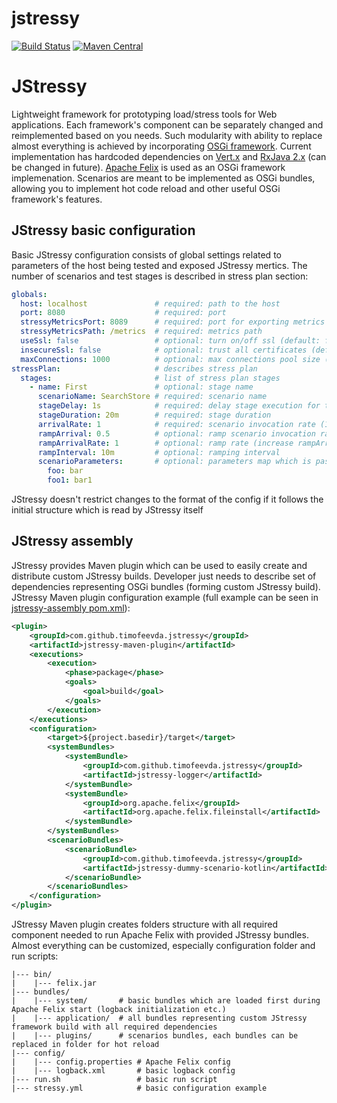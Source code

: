 # jstressy
[![Build Status](https://travis-ci.org/timofeevda/jstressy.svg?branch=master)](https://travis-ci.org/timofeevda/jstressy)
[![Maven Central](https://maven-badges.herokuapp.com/maven-central/com.github.timofeevda.jstressy/jstressy/badge.svg)](https://maven-badges.herokuapp.com/maven-central/com.github.timofeevda.jstressy/jstressy)

# JStressy
Lightweight framework for prototyping load/stress tools for Web applications. Each framework's component can be separately changed and reimplemented based on you needs. Such modularity with ability to replace almost everything is achieved by incorporating [OSGi framework](https://www.osgi.org/developer/architecture/). Current implementation has hardcoded dependencies on [Vert.x](https://vertx.io/) and [RxJava 2.x](https://github.com/ReactiveX/RxJava) (can be changed in future). [Apache Felix](http://felix.apache.org/) is used as an OSGi framework implemenation. Scenarios are meant to be implemented as OSGi bundles, allowing you to implement hot code reload and other useful OSGi framework's features.

## JStressy basic configuration
Basic JStressy configuration consists of global settings related to parameters of the host being tested and exposed JStressy mertics. The number of scenarios and test stages is described in stress plan section:
```yaml
globals:
  host: localhost               # required: path to the host
  port: 8080                    # required: port
  stressyMetricsPort: 8089      # required: port for exporting metrics (in Prometheus format)
  stressyMetricsPath: /metrics  # required: metrics path
  useSsl: false                 # optional: turn on/off ssl (default: false)
  insecureSsl: false            # optional: trust all certificates (default: false)
  maxConnections: 1000          # optional: max connections pool size (default: 1000)
stressPlan:                     # describes stress plan
  stages:                       # list of stress plan stages
    - name: First               # optional: stage name
      scenarioName: SearchStore # required: scenario name
      stageDelay: 1s            # required: delay stage execution for the specified time
      stageDuration: 20m        # required: stage duration
      arrivalRate: 1            # required: scenario invocation rate (1 time per second)
      rampArrival: 0.5          # optional: ramp scenario invocation rate (2 timer per second)
      rampArrivalRate: 1        # optional: ramp rate (increase rampArrival each second)
      rampInterval: 10m         # optional: ramping interval
      scenarioParameters:       # optional: parameters map which is passed to the scenario
        foo: bar
        foo1: bar1
```
JStressy doesn't restrict changes to the format of the config if it follows the initial structure which is read by JStressy itself

## JStressy assembly
JStressy provides Maven plugin which can be used to easily create and distribute custom JStressy builds. Developer just needs to describe set of dependencies representing OSGi bundles (forming custom JStressy build).
JStressy Maven plugin configuration example (full example can be seen in [jstressy-assembly pom.xml](https://github.com/timofeevda/jstressy/blob/master/jstressy-assembly/pom.xml)):
```xml
<plugin>
    <groupId>com.github.timofeevda.jstressy</groupId>
    <artifactId>jstressy-maven-plugin</artifactId>
    <executions>
        <execution>
            <phase>package</phase>
            <goals>
                <goal>build</goal>
            </goals>
        </execution>
    </executions>
    <configuration>
        <target>${project.basedir}/target</target>        
        <systemBundles>
            <systemBundle>
                <groupId>com.github.timofeevda.jstressy</groupId>
                <artifactId>jstressy-logger</artifactId>
            </systemBundle>
            <systemBundle>
                <groupId>org.apache.felix</groupId>
                <artifactId>org.apache.felix.fileinstall</artifactId>
            </systemBundle>
        </systemBundles>
        <scenarioBundles>
            <scenarioBundle>
                <groupId>com.github.timofeevda.jstressy</groupId>
                <artifactId>jstressy-dummy-scenario-kotlin</artifactId>
            </scenarioBundle>
        </scenarioBundles>
    </configuration>
</plugin>
```
JStressy Maven plugin creates folders structure with all required component needed to run Apache Felix with provided JStressy bundles. Almost everything can be customized, especially configuration folder and run scripts:
```
|--- bin/
|    |--- felix.jar
|--- bundles/
|    |--- system/       # basic bundles which are loaded first during Apache Felix start (logback initialization etc.)
|    |--- application/  # all bundles representing custom JStressy framework build with all required dependencies
|    |--- plugins/      # scenarios bundles, each bundles can be replaced in folder for hot reload
|--- config/
|    |--- config.properties # Apache Felix config
|    |--- logback.xml       # basic logback config
|--- run.sh                 # basic run script
|--- stressy.yml            # basic configuration example
```

